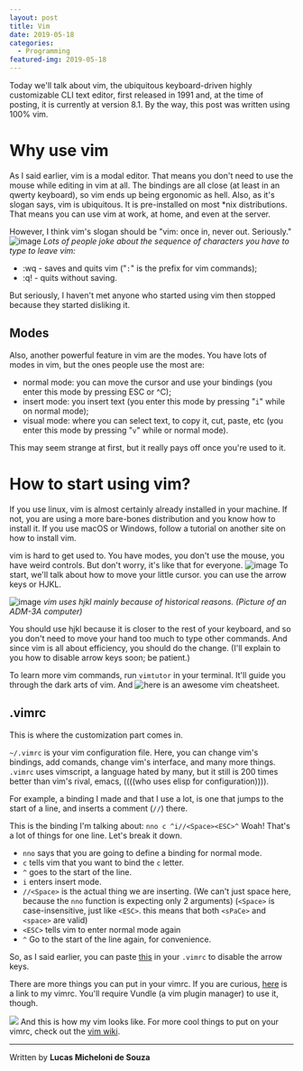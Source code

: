 ```yaml
---
layout: post
title: Vim
date: 2019-05-18
categories:
  - Programming
featured-img: 2019-05-18
---
```


Today we'll talk about vim, the ubiquitous keyboard-driven highly customizable CLI text editor, first released in 1991 and, at the time of posting, it is currently at version 8.1.
By the way, this post was written using 100% vim.

# Why use vim
As I said earlier, vim is a modal editor. That means you don't need to use the mouse while editing in vim at all. The bindings are all close (at least in an qwerty keyboard), so vim ends up being ergonomic as hell.
Also, as it's slogan says, vim is ubiquitous. It is pre-installed on most \*nix distributions. That means you can use vim at work, at home, and even at the server.

However, I think vim's slogan should be "vim: once in, never out. Seriously."
![image](https://cdn-images-1.medium.com/max/1600/1*QMxXfk6wJD_cw6fXWRu_fQ.png)
*Lots of people joke about the sequence of characters you have to type to leave vim:*
- :wq - saves and quits vim ("`:`" is the prefix for vim commands);
- :q! - quits without saving.

But seriously, I haven't met anyone who started using vim then stopped because they started disliking it.
## Modes
Also, another powerful feature in vim are the modes. You have lots of modes in vim, but the ones people use the most are:
- normal mode: you can move the cursor and use your bindings (you enter this mode by pressing ESC or ^C);
- insert mode: you insert text (you enter this mode by pressing "`i`" while on normal mode);
- visual mode: where you can select text, to copy it, cut, paste, etc (you enter this mode by pressing "`v`" while or normal mode).

This may seem strange at first, but it really pays off once you're used to it.
# How to start using vim?
If you use linux, vim is almost certainly already installed in your machine. If not, you are using a more bare-bones distribution and you know how to install it.
If you use macOS or Windows, follow a tutorial on another site on how to install vim.

vim is hard to get used to. You have modes, you don't use the mouse, you have weird controls. But don't worry, it's like that for everyone.
![image](https://pascalprecht.github.io/images/vim-learn-curve.jpg)
To start, we'll talk about how to move your little cursor. you can use the arrow keys or HJKL.

![image](https://catonmat.net/images/why-vim-uses-hjkl/adm-3a-hjkl-keyboard.jpg)
*vim uses hjkl mainly because of historical reasons. (Picture of an ADM-3A computer)*

You should use hjkl because it is closer to the rest of your keyboard, and so you don't need to move your hand too much to type other commands. And since vim is all about efficiency, you should do the change. (I'll explain to you how to disable arrow keys soon; be patient.)

To learn more vim commands, run `vimtutor` in your terminal. It'll guide you through the dark arts of vim.
And ![here](https://vim.rtorr.com/) is an awesome vim cheatsheet.

## .vimrc
This is where the customization part comes in.

`~/.vimrc` is your vim configuration file. Here, you can change vim's bindings, add comands, change vim's interface, and many more things.
`.vimrc` uses vimscript, a language hated by many, but it still is 200 times better than vim's rival, emacs, ((((who uses elisp for configuration)))).

For example, a binding I made and that I use a lot, is one that jumps to the start of a line, and inserts a comment (`//`) there.

This is the binding I'm talking about: `nno c ^i//<Space><ESC>^`
Woah! That's a lot of things for one line. Let's break it down.

- `nno` says that you are going to define a binding for normal mode.
- `c` tells vim that you want to bind the `c` letter.
- `^`  goes to the start of the line.
- `i` enters insert mode.
- `//<Space>` is the actual thing we are inserting. (We can't just space here, because the `nno` function is expecting only 2 arguments) (`<Space>` is case-insensitive, just like `<ESC>`. this means that both `<sPaCe>` and `<space>` are valid)
- `<ESC>` tells vim to enter normal mode again
- `^` Go to the start of the line again, for convenience.

So, as I said earlier, you can paste [this](https://pastebin.com/fLpmMhdu) in your `.vimrc` to disable the arrow keys.

There are more things you can put in your vimrc. If you are curious, [here](https://github.com/arsukeey/dotfiles/blob/master/.vimrc) is a link to my vimrc. You'll require Vundle (a vim plugin manager) to use it, though.

![](https://imgur.com/SJVnb8k.png)
And this is how my vim looks like.
For more cool things to put on your vimrc, check out the [vim wiki](https://vim.fandom.com/wiki/Best_Vim_Tips).

---
Written by **Lucas Micheloni de Souza**
